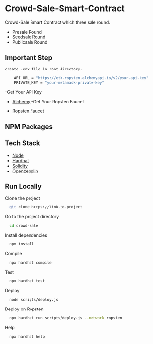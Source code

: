 # Crowd-Sale-Smart-Contract

Crowd-Sale Smart Contract which three sale round.

- Presale Round
- Seedsale Round
- Publicsale Round

## Important Step

```bash
create .env file in root directory.
```

```bash
    API_URL = "https://eth-ropsten.alchemyapi.io/v2/your-api-key"
    PRIVATE_KEY = "your-metamask-private-key"
```

-Get Your API Key

- [Alchemy](https://alchemy.com/?r=36af7883c4699196)
  -Get Your Ropsten Faucet

- [Ropsten Faucet](https://github.com/matiassingers/awesome-readme)

## NPM Packages

## Tech Stack

- [Node](https://nodejs.org/en/)
- [Hardhat](https://hardhat.org/)
- [Solidity](https://docs.soliditylang.org/)
- [Openzepplin](https://openzeppelin.com/)

## Run Locally

Clone the project

```bash
  git clone https://link-to-project
```

Go to the project directory

```bash
  cd crowd-sale
```

Install dependencies

```bash
  npm install
```

Compile

```bash
  npx hardhat compile
```

Test

```bash
  npx hardhat test
```

Deploy

```bash
  node scripts/deploy.js
```

Deploy on Ropsten

```bash
  npx hardhat run scripts/deploy.js --network ropsten
```

Help

```bash
  npx hardhat help
```
